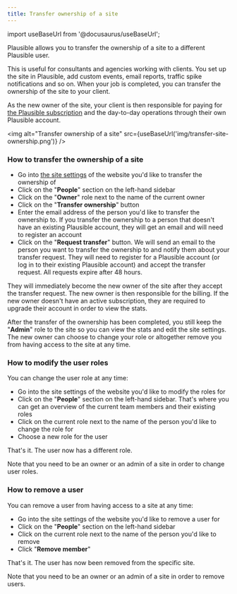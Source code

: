 ```yaml
---
title: Transfer ownership of a site
---
```


import useBaseUrl from '@docusaurus/useBaseUrl';

Plausible allows you to transfer the ownership of a site to a different Plausible user.

This is useful for consultants and agencies working with clients. You set up the site in Plausible, add custom events, email reports, traffic spike notifications and so on. When your job is completed, you can transfer the ownership of the site to your client. 

As the new owner of the site, your client is then responsible for paying for [the Plausible subscription](subscription-plans.md) and the day-to-day operations through their own Plausible account.

<img alt="Transfer ownership of a site" src={useBaseUrl('img/transfer-site-ownership.png')} />

### How to transfer the ownership of a site

* Go into [the site settings](website-settings.md) of the website you'd like to transfer the ownership of
* Click on the "**People**" section on the left-hand sidebar
* Click on the "**Owner**" role next to the name of the current owner
* Click on the "**Transfer ownership**" button
* Enter the email address of the person you'd like to transfer the ownership to. If you transfer the ownership to a person that doesn't have an existing Plausible account, they will get an email and will need to register an account
* Click on the "**Request transfer**" button. We will send an email to the person you want to transfer the ownership to and notify them about your transfer request. They will need to register for a Plausible account (or log in to their existing Plausible account) and accept the transfer request. All requests expire after 48 hours.

They will immediately become the new owner of the site after they accept the transfer request. The new owner is then responsible for the billing. If the new owner doesn't have an active subscription, they are required to upgrade their account in order to view the stats.

After the transfer of the ownership has been completed, you still keep the "**Admin**" role to the site so you can view the stats and edit the site settings. The new owner can choose to change your role or altogether remove you from having access to the site at any time.

### How to modify the user roles

You can change the user role at any time:

* Go into the site settings of the website you'd like to modify the roles for
* Click on the "**People**" section on the left-hand sidebar. That's where you can get an overview of the current team members and their existing roles
* Click on the current role next to the name of the person you'd like to change the role for
* Choose a new role for the user

That's it. The user now has a different role.

Note that you need to be an owner or an admin of a site in order to change user roles.

### How to remove a user

You can remove a user from having access to a site at any time:

* Go into the site settings of the website you'd like to remove a user for
* Click on the "**People**" section on the left-hand sidebar
* Click on the current role next to the name of the person you'd like to remove
* Click "**Remove member**" 

That's it. The user has now been removed from the specific site.

Note that you need to be an owner or an admin of a site in order to remove users. 
